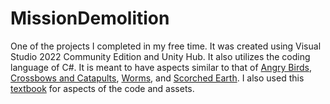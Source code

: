 # MissionDemolition
One of the projects I completed in my free time. It was created using Visual Studio 2022 Community Edition and Unity Hub. It also utilizes the coding language of C#. It is meant to have aspects similar to that of [Angry Birds](https://en.wikipedia.org/wiki/Angry_Birds), [Crossbows and Catapults](https://en.wikipedia.org/wiki/Crossbows_and_Catapults), [Worms](https://en.wikipedia.org/wiki/Worms_(series)), and [Scorched Earth](https://en.wikipedia.org/wiki/Scorched_Earth_(video_game)). I also used this [textbook](https://www.amazon.com/Introduction-Game-Design-Prototyping-Development/dp/0134659864) for aspects of the code and assets.
